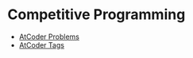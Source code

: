 # Competitive Programming

- [AtCoder Problems](https://kenkoooo.com/atcoder/#/table/)
- [AtCoder Tags](https://atcoder-tags.herokuapp.com/)
